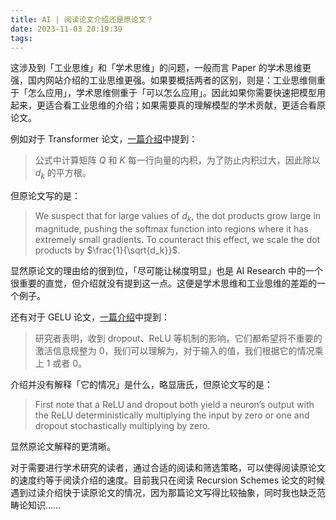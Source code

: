 ```yaml
---
title: AI | 阅读论文介绍还是原论文？
date: 2023-11-03 20:19:39
tags:
---
```


这涉及到「工业思维」和「学术思维」的问题，一般而言 Paper 的学术思维更强，国内网站介绍的工业思维更强。如果要概括两者的区别，则是：工业思维侧重于「怎么应用」，学术思维侧重于「可以怎么应用」。因此如果你需要快速把模型用起来，更适合看工业思维的介绍；如果需要真的理解模型的学术贡献，更适合看原论文。

例如对于 Transformer 论文，[一篇介绍](https://zhuanlan.zhihu.com/p/338817680)中提到：

> 公式中计算矩阵 $Q$ 和 $K$ 每一行向量的内积，为了防止内积过大，因此除以 $d_k$ 的平方根。

但原论文写的是：

> We suspect that for large values of $d_k$, the dot products grow large in magnitude, pushing the softmax function into regions where it has extremely small gradients. To counteract this effect, we scale the dot products by $\frac{1}{\sqrt{d_k}}$.

显然原论文的理由给的很到位，「尽可能让梯度明显」也是 AI Research 中的一个很重要的直觉，但介绍就没有提到这一点。这便是学术思维和工业思维的差距的一个例子。

还有对于 GELU 论文，[一篇介绍](https://zhuanlan.zhihu.com/p/394465965)中提到：

> 研究者表明，收到 dropout、ReLU 等机制的影响，它们都希望将不重要的激活信息规整为 0，我们可以理解为，对于输入的值，我们根据它的情况乘上 1 或者 0。

介绍并没有解释「它的情况」是什么，略显唐氏，但原论文写的是：

> First note that a ReLU and dropout both yield a neuron’s output with the ReLU deterministically multiplying the input by zero or one and dropout stochastically multiplying by zero.

显然原论文解释的更清晰。

对于需要进行学术研究的读者，通过合适的阅读和筛选策略，可以使得阅读原论文的速度约等于阅读介绍的速度。目前我只在阅读 Recursion Schemes 论文的时候遇到过读介绍快于读原论文的情况，因为那篇论文写得比较抽象，同时我也缺乏范畴论知识……
